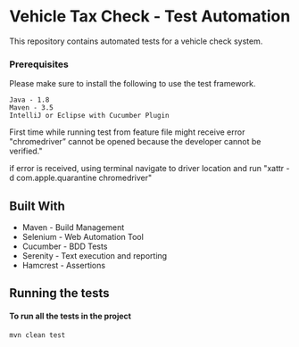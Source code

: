 # Vehicle Tax Check - Test Automation

This repository contains automated tests for a vehicle check system.


### Prerequisites

Please make sure to install the following to use the test framework.

```
Java - 1.8
Maven - 3.5
IntelliJ or Eclipse with Cucumber Plugin
```

First time while running test from feature file might receive error "chromedriver” cannot be opened because the developer cannot be verified."

if error is received, using terminal navigate to driver location and run "xattr -d com.apple.quarantine chromedriver"


## Built With

* Maven - Build Management
* Selenium - Web Automation Tool
* Cucumber - BDD Tests
* Serenity - Text execution and reporting
* Hamcrest - Assertions



## Running the tests

#### To run all the tests in the project

```
mvn clean test

```
